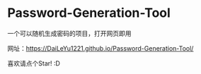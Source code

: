 # Password-Generation-Tool
一个可以随机生成密码的项目，打开网页即用

网址：https://DaiLeYu1221.github.io/Password-Generation-Tool/

喜欢请点个Star!
:D
